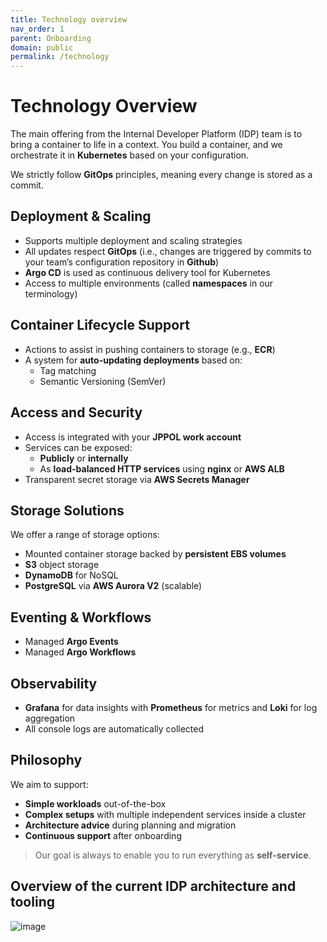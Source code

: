 ```yaml
---
title: Technology overview
nav_order: 1 
parent: Onboarding
domain: public
permalink: /technology
---
```



# Technology Overview

The main offering from the Internal Developer Platform (IDP) team is to bring a container to life in a context. 
You build a container, and we orchestrate it in **Kubernetes** based on your configuration.

We strictly follow **GitOps** principles, meaning every change is stored as a commit.

## Deployment & Scaling 
- Supports multiple deployment and scaling strategies
- All updates respect **GitOps** (i.e., changes are triggered by commits to your team’s configuration repository in **Github**)
- **Argo CD** is used as continuous delivery tool for Kubernetes
- Access to multiple environments (called **namespaces** in our terminology)

## Container Lifecycle Support
- Actions to assist in pushing containers to storage (e.g., **ECR**)
- A system for **auto-updating deployments** based on:
  - Tag matching
  - Semantic Versioning (SemVer)

## Access and Security
- Access is integrated with your **JPPOL work account**
- Services can be exposed:
  - **Publicly** or **internally**
  - As **load-balanced HTTP services** using **nginx** or **AWS ALB**
- Transparent secret storage via **AWS Secrets Manager**
  

## Storage Solutions

We offer a range of storage options:

- Mounted container storage backed by **persistent EBS volumes**
- **S3** object storage
- **DynamoDB** for NoSQL
- **PostgreSQL** via **AWS Aurora V2** (scalable)

## Eventing & Workflows

- Managed **Argo Events**
- Managed **Argo Workflows**

## Observability

- **Grafana** for data insights with **Prometheus** for metrics and **Loki** for log aggregation
- All console logs are automatically collected


## Philosophy

We aim to support:

- **Simple workloads** out-of-the-box
- **Complex setups** with multiple independent services inside a cluster
- **Architecture advice** during planning and migration
- **Continuous support** after onboarding

> Our goal is always to enable you to run everything as **self-service**.


## Overview of the current IDP architecture and tooling
![image](https://public.docs.idp.jppol.dk/assets/idp-architecture.png)

